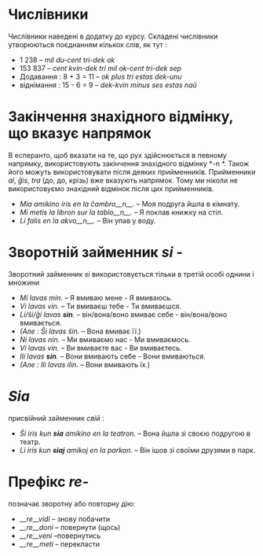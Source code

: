 # Числівники

Числівники наведені в додатку до курсу. Складені числівники утворюються поєднанням кількох слів, як тут : 

- 1 238                     – *mil du-cent tri-dek ok*
- 153 837                   – *cent kvin-dek tri mil ok-cent tri-dek sep*
- Додавання :      8 + 3 = 11 – *ok plus tri estas dek-unu*
- віднімання :  15 - 6 = 9 – *dek-kvin minus ses estas naŭ*
 

# Закінчення знахідного відмінку, що вказує напрямок

В есперанто, щоб вказати на те, що рух здійснюється в певному напрямку, використовують закінчення знахідного відмінку *-n *. Також його можуть використовувати після деяких прийменників. Прийменники *al*, *ĝis*, *tra* (до, до, крізь) вже вказують напрямок. Тому ми ніколи не використовуємо знахідний відмінок після цих прийменників.

- *Mia amikino iris en la ĉambro__n__.* – Моя подруга йшла в кімнату.
- *Mi metis la libron sur la tablo__n__.* – Я поклав книжку на стіл.
- *Li falis en la akvo__n__.* – Він упав у воду.
 

# Зворотній займенник *si* - 

Зворотний займенник *si* використовується тільки в третій особі однини і множини

- *Mi lavas min.* – Я вмиваю мене - Я вмиваюсь.
- *Vi lavas vin.* – Ти вмиваєш тебе - Ти вмиваєшся.
- *Li/ŝi/ĝi lavas __sin__.* – він/вона/воно вмиває себе - він/вона/воно вмивається.
- *(Але : Ŝi lavas ŝin.* – Вона вмиває її.)
- *Ni lavas nin.* – Ми вмиваємо нас - Ми вмиваємось.
- *Vi lavas vin.* – Ви вмиваєте вас - Ви вмиваєтесь.
- *Ili lavas __sin__.* – Вони вмивають себе - Вони вмиваються.
- *(Але : Ili lavas ilin.* – Вони вмивають їх.)
 

# *Sia*

присвійний займенник *свій* :

- *Ŝi iris kun __sia__ amikino en la teatron.* – Вона йшла зі своєю подругою в театр.
- *Li iris kun __siaj__ amikoj en la parkon.* – Він ішов зі своїми друзями в парк.
 


# Префікс *re-*

позначає зворотну або повторну дію:

- *__re__vidi* – знову побачити
- *__re__doni* – повернути (щось)
- *__re__veni* –повернутись
- *__re__meti* – перекласти

 
